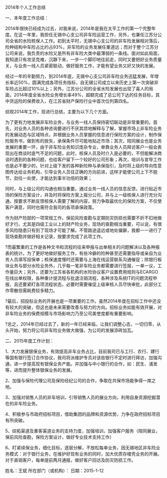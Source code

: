 2014年个人工作总结

一、本年度工作总结：

2014年很快已经成为过去，对我来说，2014年是我在太平工作的第一个完整年度。在这一年里，我担任无锡中心支公司非车险运营工作，另外，也兼任江苏分公司全省的水险核保人工作。初到太平时，无锡中心支公司的非车险发展相对落后，险种结构中车险占比约占93%，非车险的业务发展任重道远；而对于整个江苏分公司来说，我负责的水险又是所有非车险大类中最薄弱的一条线。面对如此局面，我知道只有攻坚克难，沉静下来，一步一个脚印地往前走，同时又要把好业务质量关，与业务一线人员紧密联动，做好服务工作，才能有望业务又好又快的发展。

经过一年的辛勤努力，到2014年底，无锡中心支公司非车险业务迅猛发展，年增长率近50%，圆满完成各项任务指标，自无锡公司成立以来历史上第一次突破非车险占比超过10%以上；另外，江苏分公司的全省水险发展也出现了喜人的局面，2014年度全省水险业务增长率49%，超额完成了总公司下达的任务目标，其中货运险的保费收入，在江苏省财产保险行业中首次位列第四名。

综观2014年工作，现进行总结，主要为以下几个方面。

为了更有力地发展非车险业务，与业务一线人员保持密切联动是非常重要的。首先，对业务人员的各种咨询要进行不厌其烦地解释与了解，掌握市场上非车险业务的发展动态与区域特点，并根据业务人员掌握的信息进行保险方案的设计，制作保险服务书，做到有的放矢，承保条件尽可能地贴近市场；其次，陪同展业也是业务发展的重要一环，由于非车险业务知识庞杂专业，单靠业务人员拜访客户一般会表现出在商谈时底气不足的问题，此时，核保人员及时介入是必要的，不但能解决商谈时遇到的各种问题，也给客户留下一个较好的公司形象；再次，培训与宣导工作也是必不要少的，针对上级下发的各种新险种与承保指引，及时将上级的导向性意图传达给业务机构，引导业务人员往正确的方向前进，这样才能使公司上下不脱节，劲往一处使，才能达到事半功倍的效果；

同时，与上级公司的沟通也相当重要。通过业务一线人员的信息反馈，进行贴近市场的保险方案设计，并及时将保险方案上报分公司，并与上一级核保人进行充分沟通，按要求不断反馈核保人需要了解的内容，努力争取最优化的保险方案，不仅使客户满意，同时也需符合我司的各项承保政策。

作为财产险部的一项常规工作，保前风险查勘与定期防灾防损也需要不折不扣地做好才行。尤其是四级工业以上的财产险业务，现场的查勘相当重要，可以说，有很多风险隐患只有到了现场才可能了解。不管路途遥远或地处偏僻，我都一一进行了现场查勘并做好相关记录，按要求完成了此项工作。

?而最繁重的工作是各种文书和流程的往来申报与出单相关的问题解决以及各种报表的统计。为了更好地做好服务工作，有些冷僻的险种甚至还需要指导或亲自为业务人员填写投保单；核保速度慢时还需要与上海在线运营联系沟通催促；除银行板块业务与部分水险业务外，几乎每一笔非车险业务都需要进行签报，一单一议，工作量巨大；另外，还要为江苏省各机构的水险协议客户设置费用规则与ECARGO在线出单权限，各种重计提流程与批退注销流程，各种涉及系统IT的问题流程申报，且还要紧盯各项流程状态，必要时需要催促上级审核人员尽快审批，此部分工作零散但需耗费较多精力。

?最后，招投标业务的开展也是一项重要的工作。虽然2014年度在招标工作中还没有较大的突破，但这也是未来需要改善与努力的方向。招标业务如能有效开展，对非车险业务的保费规模与市场影响力乃至公司美誉度都有重要影响。

?总之，2014年已经过去了，新的一年已经来临，让我们调整心态，一切归零，从头开始，努力将公司非车险业务做大做强，为公司的发展添砖加瓦。

二、2015年度工作计划：

1、大力发展银保业务，有效提高非车业务占比，目前我司已与工行、农行、建行等国有银行签订合作协议，我司将派维护专员对该些银行不定时进行拜访，加强沟通，进一步提高现有银保业务产能。并加强与中小银行的合作，如：民生、浦发等，进而提升整体银保业务的发展。

2、加强与保险代理公司及保险经纪公司的合作，争取在共保市场能争得一席之地。

3、加强对销售人员的非车培训，引导销售人员的展业方向，利用自身资源挖掘潜在的非车险业务。

4、积极参与市政府招标项目，借助集团的品牌和资源优势，力争在政府招标项目有所突破。

5、综拓渠道及重客渠道业务的支持力度，加强培训，加强客户服务（陪同展业，保前风险查勘，保险方案设计，做好专业技术支持工作）

6、盯紧续保业务，细化目标，逐层分解，不放松每单业务，因无锡地区非车险业务模式：对于银行业务，在维护好现有业务的同时，加大优质存楼壳业务的开展。对于直销客户，每单提前两月通报，做好客户回访及防灾防损工作。


姓名：王斌
所在部门（或机构）：
日期：2015-1-12
